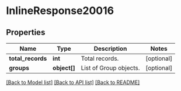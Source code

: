 # InlineResponse20016

## Properties
Name | Type | Description | Notes
------------ | ------------- | ------------- | -------------
**total_records** | **int** | Total records. | [optional] 
**groups** | **object[]** | List of Group objects. | [optional] 

[[Back to Model list]](../README.md#documentation-for-models) [[Back to API list]](../README.md#documentation-for-api-endpoints) [[Back to README]](../README.md)


